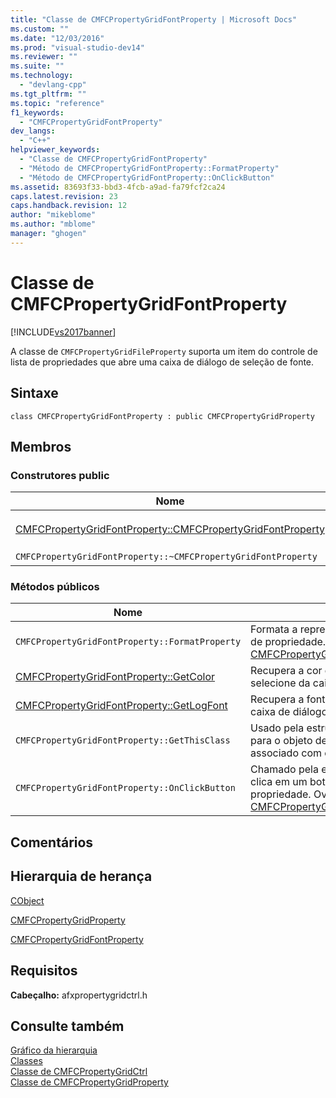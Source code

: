 ```yaml
---
title: "Classe de CMFCPropertyGridFontProperty | Microsoft Docs"
ms.custom: ""
ms.date: "12/03/2016"
ms.prod: "visual-studio-dev14"
ms.reviewer: ""
ms.suite: ""
ms.technology: 
  - "devlang-cpp"
ms.tgt_pltfrm: ""
ms.topic: "reference"
f1_keywords: 
  - "CMFCPropertyGridFontProperty"
dev_langs: 
  - "C++"
helpviewer_keywords: 
  - "Classe de CMFCPropertyGridFontProperty"
  - "Método de CMFCPropertyGridFontProperty::FormatProperty"
  - "Método de CMFCPropertyGridFontProperty::OnClickButton"
ms.assetid: 83693f33-bbd3-4fcb-a9ad-fa79fcf2ca24
caps.latest.revision: 23
caps.handback.revision: 12
author: "mikeblome"
ms.author: "mblome"
manager: "ghogen"
---
```

# Classe de CMFCPropertyGridFontProperty
[!INCLUDE[vs2017banner](../../assembler/inline/includes/vs2017banner.md)]

A classe de `CMFCPropertyGridFileProperty` suporta um item do controle de lista de propriedades que abre uma caixa de diálogo de seleção de fonte.  
  
## Sintaxe  
  
```  
class CMFCPropertyGridFontProperty : public CMFCPropertyGridProperty  
```  
  
## Membros  
  
### Construtores public  
  
|Nome|Descrição|  
|----------|---------------|  
|[CMFCPropertyGridFontProperty::CMFCPropertyGridFontProperty](../Topic/CMFCPropertyGridFontProperty::CMFCPropertyGridFontProperty.md)|Constrói um objeto de `CMFCPropertyGridFontProperty` .|  
|`CMFCPropertyGridFontProperty::~CMFCPropertyGridFontProperty`|Destruidor.|  
  
### Métodos públicos  
  
|Nome|Descrição|  
|----------|---------------|  
|`CMFCPropertyGridFontProperty::FormatProperty`|Formata a representação de texto de um valor de propriedade.  Overrides \( [CMFCPropertyGridProperty::FormatProperty](../Topic/CMFCPropertyGridProperty::FormatProperty.md).\)|  
|[CMFCPropertyGridFontProperty::GetColor](../Topic/CMFCPropertyGridFontProperty::GetColor.md)|Recupera a cor da fonte que o usuário selecione da caixa de diálogo de fonte.|  
|[CMFCPropertyGridFontProperty::GetLogFont](../Topic/CMFCPropertyGridFontProperty::GetLogFont.md)|Recupera a fonte que o usuário selecione da caixa de diálogo de fonte.|  
|`CMFCPropertyGridFontProperty::GetThisClass`|Usado pela estrutura para obter um ponteiro para o objeto de [CRuntimeClass](../Topic/CRuntimeClass%20Structure.md) que está associado com esse tipo da classe.|  
|`CMFCPropertyGridFontProperty::OnClickButton`|Chamado pela estrutura quando o usuário clica em um botão que está contido em uma propriedade.  Overrides \( [CMFCPropertyGridProperty::OnClickButton](../Topic/CMFCPropertyGridProperty::OnClickButton.md).\)|  
  
## Comentários  
  
## Hierarquia de herança  
 [CObject](../Topic/CObject%20Class.md)  
  
 [CMFCPropertyGridProperty](../../mfc/reference/cmfcpropertygridproperty-class.md)  
  
 [CMFCPropertyGridFontProperty](../../mfc/reference/cmfcpropertygridfontproperty-class.md)  
  
## Requisitos  
 **Cabeçalho:** afxpropertygridctrl.h  
  
## Consulte também  
 [Gráfico da hierarquia](../../mfc/hierarchy-chart.md)   
 [Classes](../Topic/MFC%20Classes.md)   
 [Classe de CMFCPropertyGridCtrl](../../mfc/reference/cmfcpropertygridctrl-class.md)   
 [Classe de CMFCPropertyGridProperty](../../mfc/reference/cmfcpropertygridproperty-class.md)